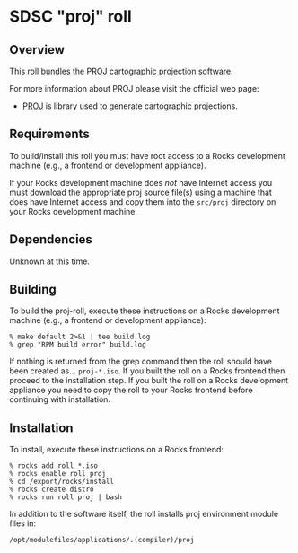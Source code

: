 # SDSC "proj" roll

## Overview

This roll bundles the PROJ cartographic projection software. 

For more information about PROJ please visit the official web page:

- <a href="http://trac.osgeo.org/proj/" target="_blank">PROJ</a> is library used
to generate cartographic projections.


## Requirements

To build/install this roll you must have root access to a Rocks development
machine (e.g., a frontend or development appliance).

If your Rocks development machine does *not* have Internet access you must
download the appropriate proj source file(s) using a machine that does
have Internet access and copy them into the `src/proj` directory on your
Rocks development machine.


## Dependencies

Unknown at this time.


## Building

To build the proj-roll, execute these instructions on a Rocks development
machine (e.g., a frontend or development appliance):

```shell
% make default 2>&1 | tee build.log
% grep "RPM build error" build.log
```

If nothing is returned from the grep command then the roll should have been
created as... `proj-*.iso`. If you built the roll on a Rocks frontend then
proceed to the installation step. If you built the roll on a Rocks development
appliance you need to copy the roll to your Rocks frontend before continuing
with installation.


## Installation

To install, execute these instructions on a Rocks frontend:

```shell
% rocks add roll *.iso
% rocks enable roll proj
% cd /export/rocks/install
% rocks create distro
% rocks run roll proj | bash
```

In addition to the software itself, the roll installs proj environment
module files in:

```shell
/opt/modulefiles/applications/.(compiler)/proj
```
